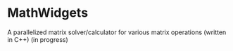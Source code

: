 # MathWidgets
A parallelized matrix solver/calculator for various matrix operations (written in C++)
(in progress)